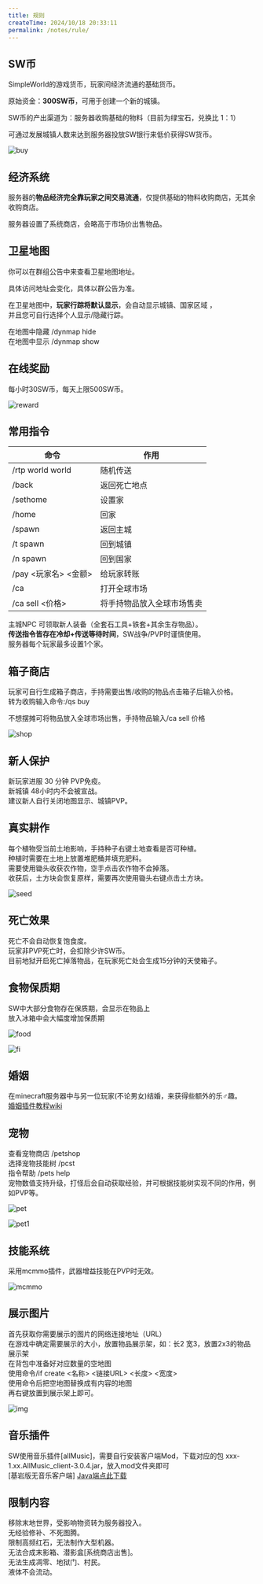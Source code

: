 ```yaml
---
title: 规则
createTime: 2024/10/18 20:33:11
permalink: /notes/rule/
---
```

## SW币

SimpleWorld的游戏货币，玩家间经济流通的基础货币。

原始资金：**300SW币**，可用于创建一个新的城镇。

SW币的产出渠道为：服务器收购基础的物料（目前为绿宝石，兑换比 1：1）

可通过发展城镇人数来达到服务器投放SW银行来低价获得SW货币。

<img src="/images/buy.png" alt="buy">


## 经济系统

服务器的**物品经济完全靠玩家之间交易流通**，仅提供基础的物料收购商店，无其余收购商店。<br>

服务器设置了系统商店，会略高于市场价出售物品。

## 卫星地图

你可以在群组公告中来查看卫星地图地址。<br>

具体访问地址会变化，具体以群公告为准。<br>

在卫星地图中，**玩家行踪将默认显示**，会自动显示城镇、国家区域 ，<br>
并且您可自行选择个人显示/隐藏行踪。

在地图中隐藏 /dynmap hide<br>
在地图中显示 /dynmap show

## 在线奖励

每小时30SW币，每天上限500SW币。

<img src="/images/reward.png" alt="reward">

## 常用指令

| 命令               | 作用            |
|------------------|---------------|
| /rtp world world | 随机传送          |
| /back            | 返回死亡地点        |
| /sethome         | 设置家           |
| /home            | 回家            |
| /spawn           | 返回主城          |
| /t spawn         | 回到城镇          |
| /n spawn         | 回到国家          |
| /pay <玩家名> <金额>  | 给玩家转账         |
| /ca              | 打开全球市场        |
| /ca sell <价格>    | 将手持物品放入全球市场售卖 |

主城NPC 可领取新人装备（全套石工具+铁套+其余生存物品）。<br>
**传送指令皆存在冷却+传送等待时间**，SW战争/PVP时谨慎使用。<br>
服务器每个玩家最多设置1个家。

## 箱子商店

玩家可自行生成箱子商店，手持需要出售/收购的物品点击箱子后输入价格。<br>
转为收购输入命令:/qs buy<br>

不想摆摊可将物品放入全球市场出售，手持物品输入/ca sell 价格<br>

<img src="/images/shop.png" alt="shop">

## 新人保护

新玩家进服 30 分钟 PVP免疫。<br>
新城镇 48小时内不会被宣战。<br>
建议新人自行关闭地图显示、城镇PVP。<br>

## 真实耕作

每个植物受当前土地影响，手持种子右键土地查看是否可种植。<br>
种植时需要在土地上放置堆肥桶并填充肥料。<br>
需要使用锄头收获农作物，空手点击农作物不会掉落。<br>
收获后，土方块会恢复原样，需要再次使用锄头右键点击土方块。<br>

<img src="/images/seed.png" alt="seed">

## 死亡效果

死亡不会自动恢复饱食度。<br>
玩家非PVP死亡时，会扣除少许SW币。<br>
目前地狱开启死亡掉落物品，在玩家死亡处会生成15分钟的天使箱子。<br>

## 食物保质期

SW中大部分食物存在保质期，会显示在物品上<br>
放入冰箱中会大幅度增加保质期<br>

<img src="/images/food.png" alt="food"><br>

<img src="/images/fi.png" alt="fi">

## 婚姻

在minecraft服务器中与另一位玩家(不论男女)结婚，来获得些额外的乐♂趣。<br>
[婚姻插件教程wiki](https://mineplugin.org/MarriageMaster)

## 宠物

查看宠物商店 /petshop<br>
选择宠物技能树 /pcst<br>
指令帮助 /pets help<br>
宠物数值支持升级，打怪后会自动获取经验，并可根据技能树实现不同的作用，例如PVP等。<br>

<img src="/images/pet.png" alt="pet"><br>

<img src="/images/pet1.png" alt="pet1">

## 技能系统

采用mcmmo插件，武器增益技能在PVP时无效。

<img src="/images/mcmmo.png" alt="mcmmo">

## 展示图片

首先获取你需要展示的图片的网络连接地址（URL）<br>
在游戏中确定需要展示的大小，放置物品展示架，如：长2 宽3，放置2x3的物品展示架<br>
在背包中准备好对应数量的空地图<br>
使用命令/if create <名称> <链接URL> <长度> <宽度><br>
使用命令后把空地图替换成有内容的地图<br>
再右键放置到展示架上即可。<br>

<img src="/images/img.png" alt="img">

## 音乐插件

SW使用音乐插件[allMusic]，需要自行安装客户端Mod，下载对应的包 xxx-1.xx.AllMusic_client-3.0.4.jar，放入mod文件夹即可<br>
[基岩版无音乐客户端] [Java端点此下载](https://github.com/Coloryr/AllMusic_Client/releases/tag/3.0.4)<br>

## 限制内容

移除末地世界，受影响物资转为服务器投入。<br>
无经验修补、不死图腾。<br>
限制高频红石，无法制作大型机器。<br>
无法合成末影箱、潜影盒[系统商店出售]。<br>
无法生成凋零、地狱门、村民。<br>
液体不会流动。<br>